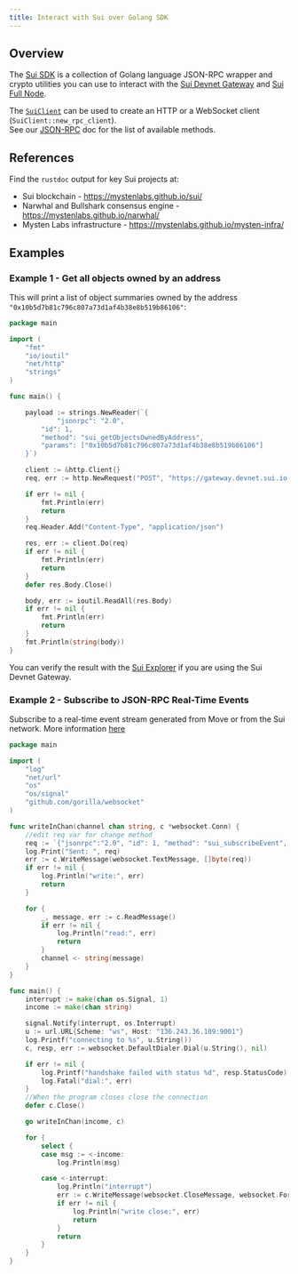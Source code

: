 ```yaml
---
title: Interact with Sui over Golang SDK
---
```


## Overview
The [Sui SDK](https://github.com/MystenLabs/sui/tree/main/crates/sui-sdk) is a collection of Golang language JSON-RPC wrapper and crypto utilities you can use to interact with the [Sui Devnet Gateway](../build/devnet.md) and [Sui Full Node](fullnode.md).

The [`SuiClient`](cli-client.md) can be used to create an HTTP or a WebSocket client (`SuiClient::new_rpc_client`).  
See our [JSON-RPC](json-rpc.md#sui-json-rpc-methods) doc for the list of available methods.

## References

Find the `rustdoc` output for key Sui projects at:

* Sui blockchain - https://mystenlabs.github.io/sui/
* Narwhal and Bullshark consensus engine - https://mystenlabs.github.io/narwhal/
* Mysten Labs infrastructure - https://mystenlabs.github.io/mysten-infra/

## Examples

### Example 1 - Get all objects owned by an address

This will print a list of object summaries owned by the address `"0x10b5d7b81c796c807a73d1af4b38e8b519b86106"`:

```go
package main

import (
	"fmt"
	"io/ioutil"
	"net/http"
	"strings"
)

func main() {

	payload := strings.NewReader(`{
    		"jsonrpc": "2.0", 
		"id": 1, 
		"method": "sui_getObjectsOwnedByAddress", 
		"params": ["0x10b5d7b81c796c807a73d1af4b38e8b519b86106"]
	}`)

	client := &http.Client{}
	req, err := http.NewRequest("POST", "https://gateway.devnet.sui.io:443", payload)

	if err != nil {
		fmt.Println(err)
		return
	}
	req.Header.Add("Content-Type", "application/json")

	res, err := client.Do(req)
	if err != nil {
		fmt.Println(err)
		return
	}
	defer res.Body.Close()

	body, err := ioutil.ReadAll(res.Body)
	if err != nil {
		fmt.Println(err)
		return
	}
	fmt.Println(string(body))
}
```

You can verify the result with the [Sui Explorer](https://explorer.devnet.sui.io/) if you are using the Sui Devnet Gateway.

### Example 2 - Subscribe to JSON-RPC Real-Time Events

Subscribe to a real-time event stream generated from Move or from the Sui network. More information [here](https://docs.sui.io/devnet/build/pubsub)
```go
package main

import (
	"log"
	"net/url"
	"os"
	"os/signal"
	"github.com/gorilla/websocket"
)

func writeInChan(channel chan string, c *websocket.Conn) {
	//edit req var for change method
	req := `{"jsonrpc":"2.0", "id": 1, "method": "sui_subscribeEvent", "params": [{"All":[]}]}`
	log.Print("Sent: ", req)
	err := c.WriteMessage(websocket.TextMessage, []byte(req))
	if err != nil {
		log.Println("write:", err)
		return
	}

	for {
		_, message, err := c.ReadMessage()
		if err != nil {
			log.Println("read:", err)
			return
		}
		channel <- string(message)
	}
}

func main() {
	interrupt := make(chan os.Signal, 1)
	income := make(chan string)

	signal.Notify(interrupt, os.Interrupt)
	u := url.URL{Scheme: "ws", Host: "136.243.36.109:9001"}
	log.Printf("connecting to %s", u.String())
	c, resp, err := websocket.DefaultDialer.Dial(u.String(), nil)

	if err != nil {
		log.Printf("handshake failed with status %d", resp.StatusCode)
		log.Fatal("dial:", err)
	}
	//When the program closes close the connection
	defer c.Close()

	go writeInChan(income, c)

	for {
		select {
		case msg := <-income:
			log.Println(msg)

		case <-interrupt:
			log.Println("interrupt")
			err := c.WriteMessage(websocket.CloseMessage, websocket.FormatCloseMessage(websocket.CloseNormalClosure, ""))
			if err != nil {
				log.Println("write close:", err)
				return
			}
			return
		}
	}
}
```
